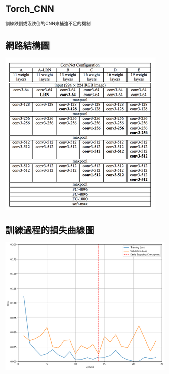 # Torch_CNN

訓練跌倒或沒跌倒的CNN來補強不足的機制

# 網路結構圖
![image](https://github.com/Yuwei9527/Torch_CNN/blob/main/vgg_network%20structure.png)

# 訓練過程的損失曲線圖
![iamge](https://github.com/Yuwei9527/Torch_CNN/blob/main/vgg_loss_plot.png)
